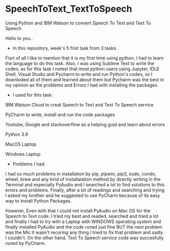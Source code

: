 # SpeechToText_TextToSpeech
Using Python and IBM Watson to convert Speech To Text and Text To Speech


Hello to you..

- In this repository, week's 5 frist task from 3 tasks.

Fisrt of all I like to mention that it is my first time using python, I had to learn the language to do this task. Also, I was using  Sublime Text to write the codes, as for this task I notest that most python users using Jupyter, IDLE Shell, Visual Studio and Pycharm to write and run Python's codes, so I downloded all of them and learned about them but Pycharm was the best in my opinion as the problems and Errors I had with installing the packages. 


- I used for this task:

IBM Watson Cloud to creat Speech to Text and Text To Speech service 

PyCharm to write, install and run the code packages 

Youtube, Google and stackoverflow as a helping guid and learn about errors

Python 3.9 

MacOS Laptop

Windows Laptop


- Problems I had:

I had so much problems in installation by pip, pipwin, pip3, sudo, condo, wheel, brew and any kind of installalation method by directly writing in the Terminal and especially PyAudio and I searched a lot to find solutions to this errors and problems. Finally, after a lot of readings and searching and trying I asked my brother and he suggested to use PyCharm because of its easy way to install Python Packages. 

However, Even with that I could not install PyAudio on Mac OS for the Speech to Text code. I tried my best and readed, searched and tried a lot and finally I had to try with a Laptop with WINDOWS operating system and finally installed PyAudio and the code runed just fine BUT the next problem was the Mic it wasn't recoring any thing I tried to fix that problem and sadly I couldn't. On the other hand, Text To Speech service code was succesfully runed by PyCharm.






